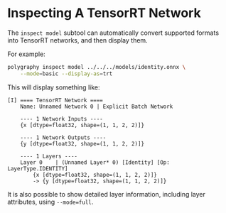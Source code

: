 # Inspecting A TensorRT Network

The `inspect model` subtool can automatically convert supported formats
into TensorRT networks, and then display them.

For example:

```bash
polygraphy inspect model ../../../models/identity.onnx \
    --mode=basic --display-as=trt
```

This will display something like:

```
[I] ==== TensorRT Network ====
    Name: Unnamed Network 0 | Explicit Batch Network

    ---- 1 Network Inputs ----
    {x [dtype=float32, shape=(1, 1, 2, 2)]}

    ---- 1 Network Outputs ----
    {y [dtype=float32, shape=(1, 1, 2, 2)]}

    ---- 1 Layers ----
    Layer 0    | (Unnamed Layer* 0) [Identity] [Op: LayerType.IDENTITY]
        {x [dtype=float32, shape=(1, 1, 2, 2)]}
        -> {y [dtype=float32, shape=(1, 1, 2, 2)]}
```

It is also possible to show detailed layer information, including layer attributes, using `--mode=full`.
